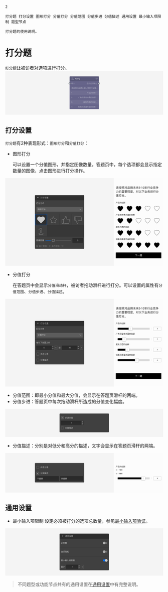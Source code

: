 ```index
2
```
```tag
打分题 打分设置 图形打分 分值打分 分值范围 分值步进 分值描述 通用设置 最小输入项限制 题型节点
```
```summary
打分题的使用说明。
```
# 打分题

`打分题`让被访者对选项进行打分。
<img src='../assets/questionnaireNodes/02rating/node.png'>

## 打分设置

`打分题`有2种表现形式：`图形打分`和`分值打分`：

+ 图形打分
  
  可以设置一个分值图形，并指定图像数量。答题页中，每个选项都会显示指定数量的图像，点击图形进行打分操作。

<img src='../assets/questionnaireNodes/02rating/section.png'>

+ 分值打分

  在答题页中会显示`分值滑动杆`，被访者拖动滑杆进行打分。可以设置的属性有`分值范围`、`分值步进`、`分值描述`。

<img src='../assets/questionnaireNodes/02rating/slider-section.png'>

  + 分值范围：即最小分值和最大分值，会显示在答题页滑杆的两端。
  + 分值步进：答题页中每次拖动滑杆所造成的分值变化幅度。
  
<img src='../assets/questionnaireNodes/02rating/slider-step.png'>

  + 分值描述：分别是对低分和高分的描述，文字会显示在答题页滑杆的两端。

<img src='../assets/questionnaireNodes/02rating/slider-label.png'>

## 通用设置

+ 最小输入项限制
设定必须被打分的选项总数量，参见[最小输入项验证](../../11nodeSettings/05questionGeneralSetting/03inputLimits.md)。

<img src='../assets/questionnaireNodes/02rating/common.png'>

> 不同题型或功能节点共有的通用设置在[通用设置](../../11nodeSettings/concept.md)中有完整说明。

